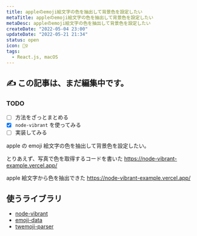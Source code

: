 ```yaml
---
title: appleのemoji絵文字の色を抽出して背景色を設定したい
metaTitle: appleのemoji絵文字の色を抽出して背景色を設定したい
metaDesc: appleのemoji絵文字の色を抽出して背景色を設定したい
createDate: "2022-05-04 23:00"
updateDate: "2022-05-21 21:34"
status: open
icon: 🤹‍♀️
tags:
  - React.js, macOS
---
```


## ✍️ この記事は、まだ編集中です。

### TODO

- [ ] 方法をざっとまとめる
- [x] `node-vibrant` を使ってみる
- [ ] 実装してみる

apple の emoji 絵文字の色を抽出して背景色を設定したい。

とりあえず、写真で色を取得するコードを書いた
https://node-vibrant-example.vercel.app/

apple 絵文字から色を抽出できた
https://node-vibrant-example.vercel.app/

## 使うライブラリ

- [node-vibrant](https://github.com/Vibrant-Colors/node-vibrant)
- [emoji-data](https://github.com/iamcal/emoji-data)
- [twemoji-parser](https://github.com/twitter/twemoji-parser)
